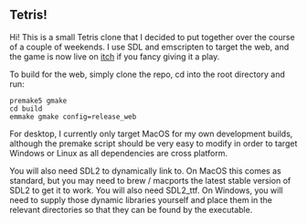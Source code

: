 ## Tetris!

Hi! This is a small Tetris clone that I decided to put together over the course of a couple of weekends. I use SDL and emscripten to target the web, and the game is now live on [itch](https://samhaskell.itch.io/tetris) if you fancy giving it a play.

To build for the web, simply clone the repo, cd into the root directory and run:

```
premake5 gmake 
cd build
emmake gmake config=release_web
```

For desktop, I currently only target MacOS for my own development builds, although the premake script should be very easy to modify in order to target Windows or Linux as all dependencies are cross platform.

You will also need SDL2 to dynamically link to. On MacOS this comes as standard, but you may need to brew / macports the latest stable version of SDL2 to get it to work. You will also need SDL2_ttf. On Windows, you will need to supply those dynamic libraries yourself and place them in the relevant directories so that they can be found by the executable.